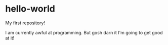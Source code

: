 # hello-world
My first repository!

I am currently awful at programming.
But gosh darn it I'm going to get good at it!
